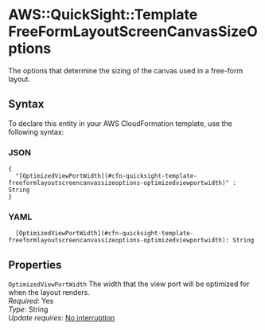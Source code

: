 # AWS::QuickSight::Template FreeFormLayoutScreenCanvasSizeOptions<a name="aws-properties-quicksight-template-freeformlayoutscreencanvassizeoptions"></a>

The options that determine the sizing of the canvas used in a free\-form layout\.

## Syntax<a name="aws-properties-quicksight-template-freeformlayoutscreencanvassizeoptions-syntax"></a>

To declare this entity in your AWS CloudFormation template, use the following syntax:

### JSON<a name="aws-properties-quicksight-template-freeformlayoutscreencanvassizeoptions-syntax.json"></a>

```
{
  "[OptimizedViewPortWidth](#cfn-quicksight-template-freeformlayoutscreencanvassizeoptions-optimizedviewportwidth)" : String
}
```

### YAML<a name="aws-properties-quicksight-template-freeformlayoutscreencanvassizeoptions-syntax.yaml"></a>

```
  [OptimizedViewPortWidth](#cfn-quicksight-template-freeformlayoutscreencanvassizeoptions-optimizedviewportwidth): String
```

## Properties<a name="aws-properties-quicksight-template-freeformlayoutscreencanvassizeoptions-properties"></a>

`OptimizedViewPortWidth` <a name="cfn-quicksight-template-freeformlayoutscreencanvassizeoptions-optimizedviewportwidth"></a>
The width that the view port will be optimized for when the layout renders\.  
_Required_: Yes  
_Type_: String  
_Update requires_: [No interruption](https://docs.aws.amazon.com/AWSCloudFormation/latest/UserGuide/using-cfn-updating-stacks-update-behaviors.html#update-no-interrupt)
